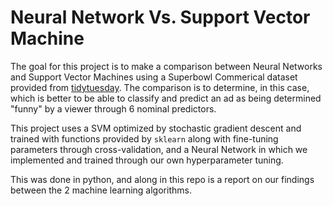 # Neural Network Vs. Support Vector Machine
The goal for this project is to make a comparison between Neural Networks and Support Vector Machines using a Superbowl Commerical dataset provided from [tidytuesday](https://github.com/rfordatascience/tidytuesday/blob/master/data/2021/2021-03-02/youtube.csv). The comparison is to determine, in this case, which is better to be able to classify and predict an ad as being determined "funny" by a viewer through 6 nominal predictors.

This project uses a SVM optimized by stochastic gradient descent and trained with functions provided by `sklearn` along with fine-tuning parameters through cross-validation, and a Neural Network in which we implemented and trained through our own hyperparameter tuning.

This was done in python, and along in this repo is a report on our findings between the 2 machine learning algorithms.